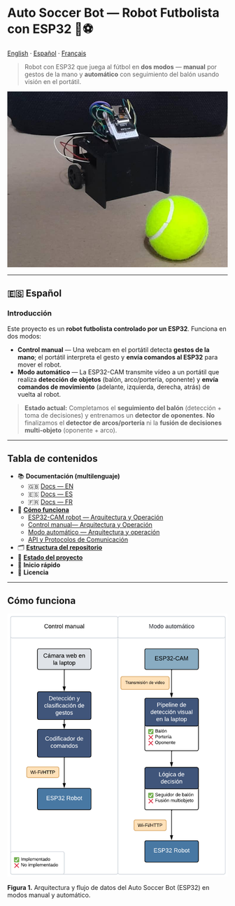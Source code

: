 # Auto Soccer Bot — Robot Futbolista con ESP32 🤖⚽️

[English](../../README.md) · [Español](#) · [Français](../fr/index.md)

> Robot con ESP32 que juega al fútbol en **dos modos** — **manual** por gestos de la mano y **automático** con seguimiento del balón usando visión en el portátil.

<p align="center">
  <img src="../src/main_photo.jpg" alt="Robot Main Photo" />
</p>

---

## 🇪🇸 Español

### Introducción
Este proyecto es un **robot futbolista controlado por un ESP32**. Funciona en dos modos:

- **Control manual** — Una webcam en el portátil detecta **gestos de la mano**; el portátil interpreta el gesto y **envía comandos al ESP32** para mover el robot.  
- **Modo automático** — La ESP32-CAM transmite vídeo a un portátil que realiza **detección de objetos** (balón, arco/portería, oponente) y **envía comandos de movimiento** (adelante, izquierda, derecha, atrás) de vuelta al robot.

> **Estado actual:** Completamos el **seguimiento del balón** (detección + toma de decisiones) y entrenamos un **detector de oponentes**. **No** finalizamos el **detector de arcos/portería** ni la **fusión de decisiones multi-objeto** (oponente + arco).

---

## Tabla de contenidos

- 📚 **Documentación (multilenguaje)**
  - 🇬🇧 [Docs — EN](../../README.md)
  - 🇪🇸 [Docs — ES](#)
  - 🇫🇷 [Docs — FR](../fr/index.md)
- 🧭 [**Cómo funciona**](how-it-works.md)
  - [ESP32-CAM robot — Arquitectura y Operación](esp32cam_robot.md)
  - [Control manual— Arquitectura y Operación](manual_control.md)
  - [Modo automático — Arquitectura y operación](auto_soccer_bot.md)
  - [API y Protocolos de Comunicación](api-communication-protocols.md)
- 🗂️ [**Estructura del repositorio**](repository-structure.md)
- 🧪 [**Estado del proyecto**](repository-structure.md)
- 🚀 **Inicio rápido**
- 📄 **Licencia**

---

## Cómo funciona

<p align="center">
  <img src="src/figure,1.png" alt="Figura 1. Arquitectura del sistema" />
</p>

**Figura 1.** Arquitectura y flujo de datos del Auto Soccer Bot (ESP32) en modos manual y automático.
